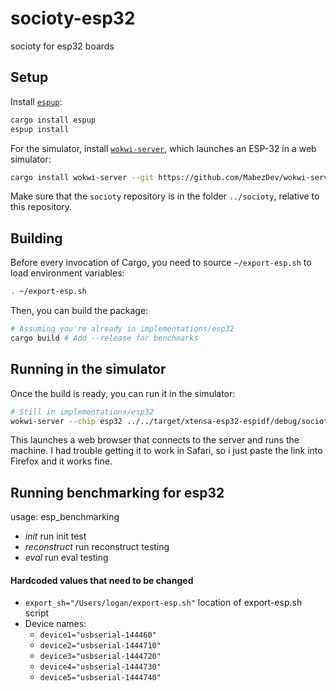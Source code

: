 # socioty-esp32
socioty for esp32 boards


## Setup

Install [`espup`](https://esp-rs.github.io/book/installation/installation.html#espup):

```sh
cargo install espup
espup install
```

For the simulator, install [`wokwi-server`](https://github.com/MabezDev/wokwi-server), which launches an ESP-32 in a web simulator:

```sh
cargo install wokwi-server --git https://github.com/MabezDev/wokwi-server --locked
```

Make sure that the `socioty` repository is in the folder `../socioty`, relative to this repository.

## Building

Before every invocation of Cargo, you need to source `~/export-esp.sh` to load environment variables:

```sh
. ~/export-esp.sh
```

Then, you can build the package:

```sh
# Assuming you're already in implementations/esp32
cargo build # Add --release for benchmarks
```

## Running in the simulator

Once the build is ready, you can run it in the simulator:

```sh
# Still in implementations/esp32
wokwi-server --chip esp32 ../../target/xtensa-esp32-espidf/debug/socioty_esp32_eval # or whatever you're testing
```

This launches a web browser that connects to the server and runs the machine. I had trouble getting it to work in Safari, so i just paste the link into Firefox and it works fine.

## Running benchmarking for esp32
usage: esp_benchmarking <logfile directory> <init> <reconstruct> <eval>
- *init* run init test
- *reconstruct* run reconstruct testing
- *eval* run eval testing

#### Hardcoded values that need to be changed
- ```export_sh="/Users/logan/export-esp.sh"``` location of export-esp.sh script
- Device names:
    - ```device1="usbserial-144460"``` 
    - ```device2="usbserial-1444710"```
    - ```device3="usbserial-1444720"```
    - ```device4="usbserial-1444730"```
    - ```device5="usbserial-1444740"```
